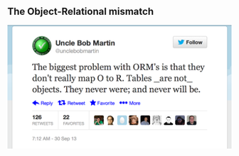 ## The Object-Relational mismatch

[![The biggest problem with ORM's is that they don't really map O to R. Tables _are not_ objects. They never were; and never will be.](static/img/uncle-bob-tweet.png)](https://twitter.com/unclebobmartin/status/384682249301811200)